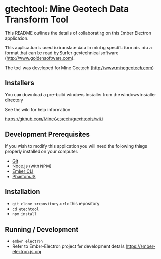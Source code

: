 # gtechtool: Mine Geotech Data Transform Tool

This README outlines the details of collaborating on this Ember Electron application.

This application is used to translate data in mining specific formats into a format that can be read by Surfer geotechnical software (http://www.goldensoftware.com).

The tool was developed for Mine Geotech  (http://www.minegeotech.com)

## Installers

You can download a pre-build windows installer from the windows installer directory

See the wiki for help information

https://github.com/MineGeotech/gtechtools/wiki

## Development Prerequisites

If you wish to modify this application you will need the following things properly installed on your computer.

* [Git](https://git-scm.com/)
* [Node.js](https://nodejs.org/) (with NPM)
* [Ember CLI](https://ember-cli.com/)
* [PhantomJS](http://phantomjs.org/)

## Installation

* `git clone <repository-url>` this repository
* `cd gtechtool`
* `npm install`

## Running / Development

* `ember electron`
* Refer to Ember-Electron project for development details https://ember-electron.js.org



